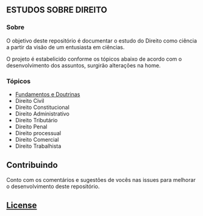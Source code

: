 ## ESTUDOS SOBRE DIREITO


[logo]: https://www.google.com.br/url?sa=i&rct=j&q=&esrc=s&source=images&cd=&cad=rja&uact=8&ved=0ahUKEwjKzvOKo6PXAhVDTJAKHWnUCyAQjRwIBw&url=https%3A%2F%2Fwww.estudarfora.org.br%2Fmestrado-em-direito-no-exterior-dicas-essenciais-para-a-candidatura%2F&psig=AOvVaw0zZBHRihSofjDwiy11RM56&ust=1509828226214004 "Ciência do Direito"

### Sobre

O objetivo deste repositório é documentar o estudo do Direito como ciência a partir da visão de um entusiasta em ciências.

O projeto é estabelicido conforme os tópicos abaixo de acordo com o desenvolvimento dos assuntos, surgirão alterações na home.


### Tópicos

- [Fundamentos e Doutrinas](./Fundamentos&Doutrinas/readme.md)
- Direito Civil
- Direito Constitucional
- Direito Administrativo
- Direito Tributário
- Direito Penal
- Direito processual
- Direito Comercial
- Direito Trabalhista



## Contribuindo

Conto com os comentários e sugestões de vocês nas issues para melhorar o desenvolvimento deste repositório. 




## [License](https://github.com/weblank/Direito/blob/master/LICENSE)